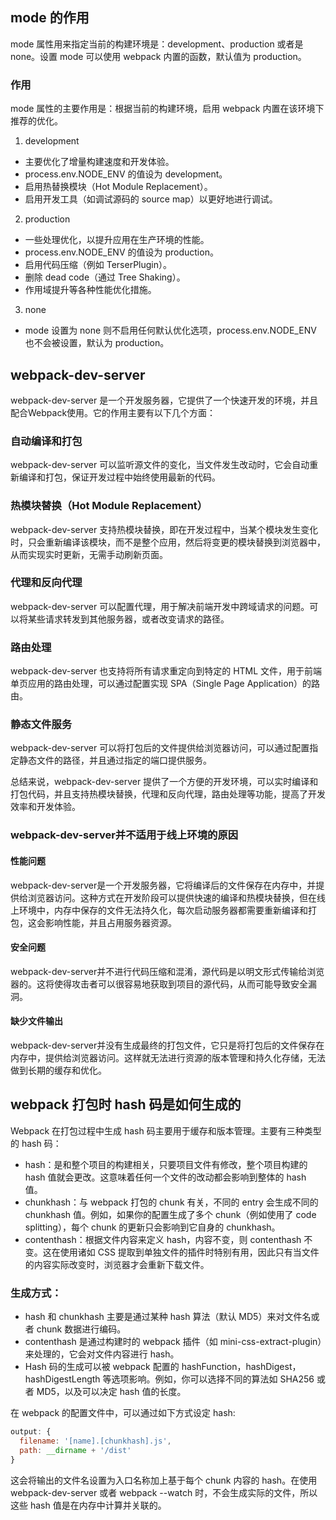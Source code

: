## mode 的作用
mode 属性用来指定当前的构建环境是：development、production 或者是 none。设置 mode 可以使用 webpack 内置的函数，默认值为 production。
### 作用
mode 属性的主要作用是：根据当前的构建环境，启用 webpack 内置在该环境下推荐的优化。
1. development
* 主要优化了增量构建速度和开发体验。
* process.env.NODE_ENV 的值设为 development。
* 启用热替换模块（Hot Module Replacement）。
* 启用开发工具（如调试源码的 source map）以更好地进行调试。
2. production
* 一些处理优化，以提升应用在生产环境的性能。
* process.env.NODE_ENV 的值设为 production。
* 启用代码压缩（例如 TerserPlugin）。
* 删除 dead code（通过 Tree Shaking）。
* 作用域提升等各种性能优化措施。
3. none
* mode 设置为 none 则不启用任何默认优化选项，process.env.NODE_ENV 也不会被设置，默认为 production。

## webpack-dev-server
webpack-dev-server 是一个开发服务器，它提供了一个快速开发的环境，并且配合Webpack使用。它的作用主要有以下几个方面：

### 自动编译和打包
webpack-dev-server 可以监听源文件的变化，当文件发生改动时，它会自动重新编译和打包，保证开发过程中始终使用最新的代码。

### 热模块替换（Hot Module Replacement）
webpack-dev-server 支持热模块替换，即在开发过程中，当某个模块发生变化时，只会重新编译该模块，而不是整个应用，然后将变更的模块替换到浏览器中，从而实现实时更新，无需手动刷新页面。

### 代理和反向代理
webpack-dev-server 可以配置代理，用于解决前端开发中跨域请求的问题。可以将某些请求转发到其他服务器，或者改变请求的路径。

### 路由处理
webpack-dev-server 也支持将所有请求重定向到特定的 HTML 文件，用于前端单页应用的路由处理，可以通过配置实现 SPA（Single Page Application）的路由。

### 静态文件服务
webpack-dev-server 可以将打包后的文件提供给浏览器访问，可以通过配置指定静态文件的路径，并且通过指定的端口提供服务。

总结来说，webpack-dev-server 提供了一个方便的开发环境，可以实时编译和打包代码，并且支持热模块替换，代理和反向代理，路由处理等功能，提高了开发效率和开发体验。

### webpack-dev-server并不适用于线上环境的原因

#### 性能问题
webpack-dev-server是一个开发服务器，它将编译后的文件保存在内存中，并提供给浏览器访问。这种方式在开发阶段可以提供快速的编译和热模块替换，但在线上环境中，内存中保存的文件无法持久化，每次启动服务器都需要重新编译和打包，这会影响性能，并且占用服务器资源。

#### 安全问题
webpack-dev-server并不进行代码压缩和混淆，源代码是以明文形式传输给浏览器的。这将使得攻击者可以很容易地获取到项目的源代码，从而可能导致安全漏洞。

#### 缺少文件输出
webpack-dev-server并没有生成最终的打包文件，它只是将打包后的文件保存在内存中，提供给浏览器访问。这样就无法进行资源的版本管理和持久化存储，无法做到长期的缓存和优化。

## webpack 打包时 hash 码是如何生成的
Webpack 在打包过程中生成 hash 码主要用于缓存和版本管理。主要有三种类型的 hash 码：

* hash：是和整个项目的构建相关，只要项目文件有修改，整个项目构建的 hash 值就会更改。这意味着任何一个文件的改动都会影响到整体的 hash 值。
* chunkhash：与 webpack 打包的 chunk 有关，不同的 entry 会生成不同的 chunkhash 值。例如，如果你的配置生成了多个 chunk（例如使用了 code splitting），每个 chunk 的更新只会影响到它自身的 chunkhash。
* contenthash：根据文件内容来定义 hash，内容不变，则 contenthash 不变。这在使用诸如 CSS 提取到单独文件的插件时特别有用，因此只有当文件的内容实际改变时，浏览器才会重新下载文件。

### 生成方式：

* hash 和 chunkhash 主要是通过某种 hash 算法（默认 MD5）来对文件名或者 chunk 数据进行编码。
* contenthash 是通过构建时的 webpack 插件（如 mini-css-extract-plugin）来处理的，它会对文件内容进行 hash。
* Hash 码的生成可以被 webpack 配置的 hashFunction，hashDigest，hashDigestLength 等选项影响。例如，你可以选择不同的算法如 SHA256 或者 MD5，以及可以决定 hash 值的长度。

在 webpack 的配置文件中，可以通过如下方式设定 hash:
```js
output: {
  filename: '[name].[chunkhash].js',
  path: __dirname + '/dist'
}
```
这会将输出的文件名设置为入口名称加上基于每个 chunk 内容的 hash。在使用 webpack-dev-server 或者 webpack --watch 时，不会生成实际的文件，所以这些 hash 值是在内存中计算并关联的。